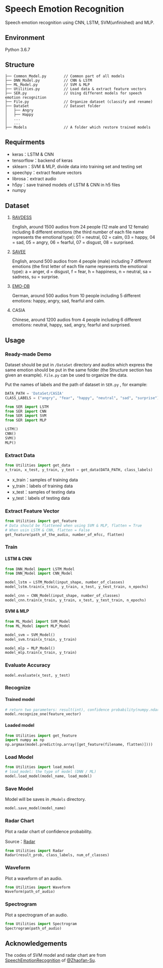 # Speech Emotion Recognition 

Speech emotion recognition using CNN, LSTM, SVM(unfinished) and MLP.



## Environment

Python 3.6.7



## Structure

```
├── Common_Model.py        // Common part of all models
├── DNN_Model.py           // CNN & LSTM
├── ML_Model.py            // SVM & MLP
├── Utilities.py           // Load data & extract feature vectors
├── SER.py                 // Using different models for speech emotion recognition 
├── File.py                // Organize dataset (classify and rename)
├── DataSet                // Dataset folder                      
│   ├── Angry
│   ├── Happy
│   ...
│   ...
├── Models                 // A folder which restore trained models
```



## Requirments

- keras：LSTM & CNN
- tensorflow：backend of keras
- sklearn：SVM & MLP, divide data into training set and testing set
- speechpy：extract feature vectors
- librosa：extract audio
- h5py：save trained models of LSTM & CNN in h5 files
- numpy



## Dataset

1. [RAVDESS](https://zenodo.org/record/1188976)

   English, around 1500 audios from 24 people (12 male and 12 female) including 8 different emotions (the third number of each file name represents the emotional type): 01 = neutral, 02 = calm, 03 = happy, 04 = sad, 05 = angry, 06 = fearful, 07 = disgust, 08 = surprised.

2. [SAVEE](http://kahlan.eps.surrey.ac.uk/savee/Download.html)

   English, around 500 audios from 4 people (male) including 7 different emotions (the first letter of each file name represents the emotional type): a = anger, d = disgust, f = fear, h = happiness, n = neutral, sa = sadness, su = surprise.

3. [EMO-DB](http://www.emodb.bilderbar.info/download/)

   German, around 500 audios from 10 people including 5 different emotions: happy, angry, sad, fearful and calm.

4. CASIA

   Chinese, around 1200 audios from 4 people including 6 different emotions: neutral, happy, sad, angry, fearful and surprised.



## Usage

### Ready-made Demo

Dataset should be put in  `/DataSet` directory and audios which express the same emotion should be put in the same folder (the Structure section has given an example).  `File.py` can be used to organize the data.



Put the names of labels and the path of dataset in `SER.py` , for example:

```python
DATA_PATH = 'DataSet/CASIA'
CLASS_LABELS = ("angry", "fear", "happy", "neutral", "sad", "surprise")
```

```python
from SER import LSTM
from SER import CNN
from SER import SVM
from SER import MLP

LSTM()
CNN()
SVM()
MLP()
```



### Extract Data

```python
from Utilities import get_data
x_train, x_test, y_train, y_test = get_data(DATA_PATH, class_labels)
```

- x_train：samples of training data
- y_train：labels of training data
- x_test：samples of testing data
- y_test：labels of testing data



### Extract Feature Vector

```python
from Utilities import get_feature
# Data should be flattened when using SVM & MLP, flatten = True
# When usin LSTM & CNN, flatten = False
get_feature(path_of_the_audio, number_of_mfcc, flatten)
```



### Train

#### LSTM & CNN

```python
from DNN_Model import LSTM_Model
from DNN_Model import CNN_Model

model_lstm = LSTM_Model(input_shape, number_of_classes)
model_lstm.train(x_train, y_train, x_test, y_test_train, n_epochs)

model_cnn = CNN_Model(input_shape, number_of_classes)
model_cnn.train(x_train, y_train, x_test, y_test_train, n_epochs)
```



#### SVM & MLP

```python
from ML_Model import SVM_Model
from ML_Model import MLP_Model

model_svm = SVM_Model()
model_svm.train(x_train, y_train)

model_mlp = MLP_Model()
model_mlp.train(x_train, y_train)
```



### Evaluate Accuracy

```python
model.evaluate(x_test, y_test)
```



### Recognize

#### Trained model

```python
# return two parameters: result(int), confidence probability(numpy.ndarray)
model.recognize_one(feature_vector)
```



#### Loaded model

```python
from Utilities import get_feature
import numpy as np
np.argmax(model.predict(np.array([get_feature(filename, flatten)])))
```



### Load Model

```python
from Utilities import load_model
# load_model: the type of model (DNN / ML)
model.load_model(model_name, load_model)
```



### Save Model

Model will be saves in `/Models` directory.

```python
model.save_model(model_name)
```



### Radar Chart

Plot a radar chart of confidence probability.

Source：[Radar](https://github.com/Zhaofan-Su/SpeechEmotionRecognition/blob/master/leidatu.py)

```python
from Utilities import Radar
Radar(result_prob, class_labels, num_of_classes)
```



### Waveform

Plot a waveform of an audio.

```python
from Utilities import Waveform
Waveform(path_of_audio)
```



### Spectrogram

Plot a spectrogram of an audio.

```python
from Utilities import Spectrogram
Spectrogram(path_of_audio)
```



## Acknowledgements

The codes of SVM model and radar chart are from [SpeechEmotionRecognition](https://github.com/Zhaofan-Su/SpeechEmotionRecognition) of [@Zhaofan-Su](https://github.com/Zhaofan-Su).